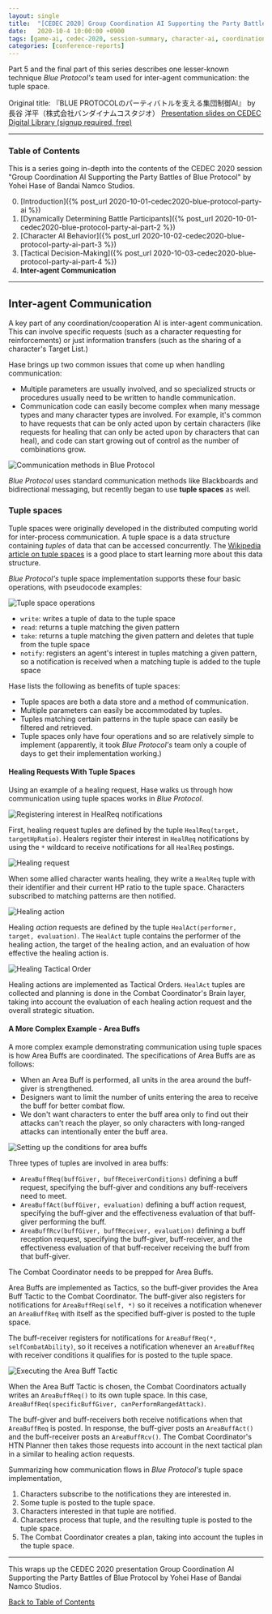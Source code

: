 ```yaml
---
layout: single
title:  "[CEDEC 2020] Group Coordination AI Supporting the Party Battles of Blue Protocol - Inter-agent Communication"
date:   2020-10-4 10:00:00 +0900
tags: [game-ai, cedec-2020, session-summary, character-ai, coordination]
categories: [conference-reports]
---
```


Part 5 and the final part of this series describes one lesser-known technique *Blue Protocol's* team used for inter-agent communication: the tuple space.

Original title: 『BLUE PROTOCOLのパーティバトルを支える集団制御AI』 by 長谷 洋平（株式会社バンダイナムコスタジオ）
[Presentation slides on CEDEC Digital Library (signup required, free)](https://cedil.cesa.or.jp/cedil_sessions/view/2271)

---

### Table of Contents

This is a series going in-depth into the contents of the CEDEC 2020 session "Group Coordination AI Supporting the Party Battles of Blue Protocol" by Yohei Hase of Bandai Namco Studios.

0. [Introduction]({% post_url 2020-10-01-cedec2020-blue-protocol-party-ai %})
1. [Dynamically Determining Battle Participants]({% post_url 2020-10-01-cedec2020-blue-protocol-party-ai-part-2 %})
2. [Character AI Behavior]({% post_url 2020-10-02-cedec2020-blue-protocol-party-ai-part-3 %})
3. [Tactical Decision-Making]({% post_url 2020-10-03-cedec2020-blue-protocol-party-ai-part-4 %})
4. **Inter-agent Communication**

---

## Inter-agent Communication

A key part of any coordination/cooperation AI is inter-agent communication. This can involve specific requests (such as a character requesting for reinforcements) or just information transfers (such as the sharing of a character's Target List.)

Hase brings up two common issues that come up when handling communication:

* Multiple parameters are usually involved, and so specialized structs or procedures usually need to be written to handle communication.
* Communication code can easily become complex when many message types and many character types are involved. For example, it's common to have requests that can be only acted upon by certain characters (like requests for healing that can only be acted upon by characters that can heal), and code can start growing out of control as the number of combinations grow.

![Communication methods in *Blue Protocol*](https://i.imgur.com/9ac0zVD.png)

*Blue Protocol* uses standard communication methods like Blackboards and bidirectional messaging, but recently began to use **tuple spaces** as well.

### Tuple spaces

Tuple spaces were originally developed in the distributed computing world for inter-process communication. A tuple space is a data structure containing *tuples* of data that can be accessed concurrently. The [Wikipedia article on tuple spaces](http://en.wikipedia.org/wiki/Tuple_space) is a good place to start learning more about this data structure.

*Blue Protocol's* tuple space implementation supports these four basic operations, with pseudocode examples:

![Tuple space operations](https://i.imgur.com/M0BePx9.png)

* `write`: writes a tuple of data to the tuple space
* `read`: returns a tuple matching the given pattern
* `take`: returns a tuple matching the given pattern and deletes that tuple from the tuple space
* `notify`: registers an agent's interest in tuples matching a given pattern, so a notification is received when a matching tuple is added to the tuple space

Hase lists the following as benefits of tuple spaces:

* Tuple spaces are both a data store and a method of communication.
* Multiple parameters can easily be accommodated by tuples.
* Tuples matching certain patterns in the tuple space can easily be filtered and retrieved.
* Tuple spaces only have four operations and so are relatively simple to implement (apparently, it took *Blue Protocol's* team only a couple of days to get their implementation working.)

#### Healing Requests With Tuple Spaces

Using an example of a healing request, Hase walks us through how communication using tuple spaces works in *Blue Protocol*.

![Registering interest in HealReq notifications](https://i.imgur.com/DbOZHy3.png)

First, healing request tuples are defined by the tuple `HealReq(target, targetHpRatio)`. Healers register their interest in `HealReq` notifications by using the `*` wildcard to receive notifications for all `HealReq` postings.

![Healing request](https://i.imgur.com/G15h8lw.png)

When some allied character wants healing, they write a `HealReq` tuple with their identifier and their current HP ratio to the tuple space. Characters subscribed to matching patterns are then notified.

![Healing action](https://i.imgur.com/6Xs92KG.png)

Healing *action* requests are defined by the tuple `HealAct(performer, target, evaluation)`. The `HealAct` tuple contains the performer of the healing action, the target of the healing action, and an evaluation of how effective the healing action is.

![Healing Tactical Order](https://i.imgur.com/cgIjmAJ.png)

Healing actions are implemented as Tactical Orders. `HealAct` tuples are collected and planning is done in the Combat Coordinator's Brain layer, taking into account the evaluation of each healing action request and the overall strategic situation.

#### A More Complex Example - Area Buffs

A more complex example demonstrating communication using tuple spaces is how Area Buffs are coordinated. The specifications of Area Buffs are as follows:

* When an Area Buff is performed, all units in the area around the buff-giver is strengthened.
* Designers want to limit the number of units entering the area to receive the buff for better combat flow.
* We don't want characters to enter the buff area only to find out their attacks can't reach the player, so only characters with long-ranged attacks can intentionally enter the buff area.

![Setting up the conditions for area buffs](https://i.imgur.com/DGAWAJw.png)

Three types of tuples are involved in area buffs:

* `AreaBuffReq(buffGiver, buffReceiverConditions)` defining a buff request, specifying the buff-giver and conditions any buff-receivers need to meet.
* `AreaBuffAct(buffGiver, evaluation)` defining a buff action request, specifying the buff-giver and the effectiveness evaluation of that buff-giver performing the buff.
* `AreaBuffRcv(buffGiver, buffReceiver, evaluation)` defining a buff reception request, specifying the buff-giver, buff-receiver, and the effectiveness evaluation of that buff-receiver receiving the buff from that buff-giver.

The Combat Coordinator needs to be prepped for Area Buffs.

Area Buffs are implemented as Tactics, so the buff-giver provides the Area Buff Tactic to the Combat Coordinator. The buff-giver also registers for notifications for `AreaBuffReq(self, *)` so it receives a notification whenever an `AreaBuffReq` with itself as the specified buff-giver is posted to the tuple space.

The buff-receiver registers for notifications for `AreaBuffReq(*, selfCombatAbility)`, so it receives a notification whenever an `AreaBuffReq` with receiver conditions it qualifies for is posted to the tuple space.

![Executing the Area Buff Tactic](https://i.imgur.com/Wvq2RHc.png)

When the Area Buff Tactic is chosen, the Combat Coordinators actually writes an `AreaBuffReq()` to its own tuple space. In this case, `AreaBuffReq(specificBuffGiver, canPerformRangedAttack)`.

The buff-giver and buff-receivers both receive notifications when that `AreaBuffReq` is posted. In response, the buff-giver posts an `AreaBuffAct()` and the buff-receiver posts an `AreaBuffRcv()`. The Combat Coordinator's HTN Planner then takes those requests into account in the next tactical plan in a similar to healing action requests.

Summarizing how communication flows in *Blue Protocol's* tuple space implementation,

1. Characters subscribe to the notifications they are interested in.
2. Some tuple is posted to the tuple space.
3. Characters interested in that tuple are notified.
4. Characters process that tuple, and the resulting tuple is posted to the tuple space.
5. The Combat Coordinator creates a plan, taking into account the tuples in the tuple space.

---

This wraps up the CEDEC 2020 presentation Group Coordination AI Supporting the Party Battles of Blue Protocol by Yohei Hase of Bandai Namco Studios.

[Back to Table of Contents](#table-of-contents)
